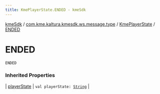 ```yaml
---
title: KmePlayerState.ENDED - kmeSdk
---
```


[kmeSdk](../../index.html) / [com.kme.kaltura.kmesdk.ws.message.type](../index.html) / [KmePlayerState](index.html) / [ENDED](./-e-n-d-e-d.html)

# ENDED

`ENDED`

### Inherited Properties

| [playerState](player-state.html) | `val playerState: `[`String`](https://kotlinlang.org/api/latest/jvm/stdlib/kotlin/-string/index.html) |

